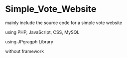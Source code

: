 <h1>Simple_Vote_Website</h1>

mainly include the source code for a simple vote website

using PHP, JavaScript, CSS, MySQL

using JPgragph Library

without framework
